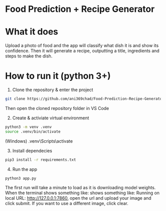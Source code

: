 # Food Prediction + Recipe Generator

# What it does

Upload a photo of food and the app will classify what dish it is and show its confidence. Then it will generate a recipe, outputting a title, ingredients and steps to make the dish.

# How to run it (python 3+)

1. Clone the repository & enter the project

```bash
git clone https://github.com/ani369chad/Food-Prediction-Recipe-Generator.git
```
Then open the cloned repository folder in VS Code

2. Create & activiate virtual environment

```bash
python3 -m venv .venv
source .venv/bin/activate
```
(Windows) .venv\Scripts\activate

3. Install dependecies

```bash
pip3 install -r requirements.txt
```

4. Run the app

```bash
python3 app.py
```
The first run will take a minute to load as it is downloading model weights. When the terminal shows something like: shows something like:
Running on local URL: http://127.0.0.1:7860, open the url and upload your image and click submit. If you want to use a different image, click clear. 